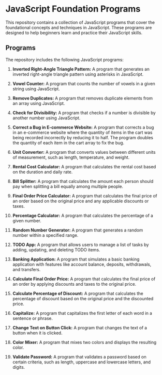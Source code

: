 # JavaScript Foundation Programs

This repository contains a collection of JavaScript programs that cover the foundational concepts and techniques in JavaScript. These programs are designed to help beginners learn and practice their JavaScript skills.

## Programs

The repository includes the following JavaScript programs:

1. **Inverted Right-Angle Triangle Pattern:** A program that generates an inverted right-angle triangle pattern using asterisks in JavaScript.

2. **Vowel Counter:** A program that counts the number of vowels in a given string using JavaScript.

3. **Remove Duplicates:** A program that removes duplicate elements from an array using JavaScript.

4. **Check for Divisibility:** A program that checks if a number is divisible by another number using JavaScript.

5. **Correct a Bug in E-commerce Website:** A program that corrects a bug in an e-commerce website where the quantity of items in the cart was being recorded incorrectly by reducing it to half. The program doubles the quantity of each item in the cart array to fix the bug.

6. **Unit Converter:** A program that converts values between different units of measurement, such as length, temperature, and weight.

7. **Rental Cost Calculator:** A program that calculates the rental cost based on the duration and daily rate.

8. **Bill Splitter:** A program that calculates the amount each person should pay when splitting a bill equally among multiple people.

9. **Final Order Price Calculator:** A program that calculates the final price of an order based on the original price and any applicable discounts or taxes.

10. **Percentage Calculator:** A program that calculates the percentage of a given number.

11. **Random Number Generator:** A program that generates a random number within a specified range.

12. **TODO App:** A program that allows users to manage a list of tasks by adding, updating, and deleting TODO items.

13. **Banking Application:** A program that simulates a basic banking application with features like account balance, deposits, withdrawals, and transfers.

14. **Calculate Final Order Price:** A program that calculates the final price of an order by applying discounts and taxes to the original price.

15. **Calculate Percentage of Discount:** A program that calculates the percentage of discount based on the original price and the discounted price.

16. **Capitalize:** A program that capitalizes the first letter of each word in a sentence or phrase.

17. **Change Text on Button Click:** A program that changes the text of a button when it is clicked.

18. **Color Mixer:** A program that mixes two colors and displays the resulting color.

19. **Validate Password:** A program that validates a password based on certain criteria, such as length, uppercase and lowercase letters, and digits.

